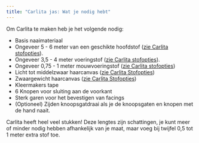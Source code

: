 ```yaml
---
title: "Carlita jas: Wat je nodig hebt"
---
```


Om Carlita te maken heb je het volgende nodig:

- Basis naaimateriaal
- Ongeveer 5 - 6 meter van een geschikte hoofdstof ([zie Carlita stofopties](/docs/patterns/carlita/fabric/)).
- Ongeveer 3,5 - 4 meter voeringstof ([zie Carlita stofopties](/docs/patterns/carlita/fabric/)).
- Ongeveer 0,75 - 1 meter mouwvoeringstof ([zie Carlita stofopties](/docs/patterns/carlita/fabric/))
- Licht tot middelzwaar haarcanvas ([zie Carlita Stofopties](/docs/patterns/carlita/fabric/))
- Zwaargewicht haarcanvas ([zie Carlita Stofopties](/docs/patterns/carlita/fabric/))
- Kleermakers tape
- 6 Knopen voor sluiting aan de voorkant
- Sterk garen voor het bevestigen van facings
- (Optioneel) Zijden knoopsgatdraai als je de knoopsgaten en knopen met de hand naait.

<Warning>

Carlita heeft heel veel stukken! Deze lengtes zijn schattingen, je kunt meer of minder nodig hebben afhankelijk van je maat, maar voeg bij twijfel 0,5 tot 1 meter extra stof toe.

</Warning>
